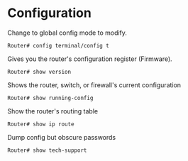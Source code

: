 # Configuration

Change to global config mode to modify.

```
Router# config terminal/config t
```

Gives you the router's configuration register (Firmware).

```
Router# show version
```

Shows the router, switch, or firewall's current configuration

```
Router# show running-config
```

Show the router's routing table

```
Router# show ip route
```

Dump config but obscure passwords

```
Router# show tech-support
```